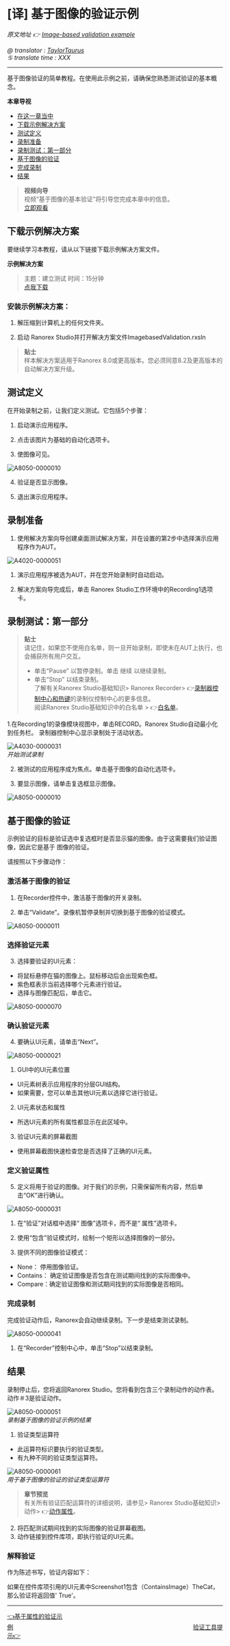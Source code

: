 # [译] 基于图像的验证示例

*原文地址 👉 [Image-based validation example][0]*

*@ translator : [TaylorTaurus](https://github.com/taylortaurus)*    
*♋ translate time : XXX*    

---
基于图像验证的简单教程。在使用此示例之前，请确保您熟悉测试验证的基本概念。

**本章导视**


- [在这一章当中](#在这一章当中)
- [下载示例解决方案](#下载示例解决方案)
- [测试定义](#测试定义)
- [录制准备](#录制准备)
- [录制测试：第一部分](#录制测试：第一部分)
- [基于图像的验证](#基于图像的验证)
- [完成录制](#完成录制)
- [结果](#结果)


>**视频向导**         
视频“基于图像的基本验证”将引导您完成本章中的信息。           
[立即观看](https://www.youtube.com/embed/tphkYyBeYvo)

## 下载示例解决方案
要继续学习本教程，请从以下链接下载示例解决方案文件。

**示例解决方案**
>主题：建立测试
>时间：15分钟              
>[点我下载](https://www.ranorex.com/rx-media/rx-user-guide/latest/download/RxSampleImageBasedValidation.zip)

### **安装示例解决方案：**
1. 解压缩到计算机上的任何文件夹。

2. 启动 Ranorex Studio并打开解决方案文件ImagebasedValidation.rxsln


>**贴士**            
样本解决方案适用于Ranorex 8.0或更高版本。您必须同意8.2及更高版本的自动解决方案升级。


## 测试定义
在开始录制之前，让我们定义测试。它包括5个步骤：

1. 启动演示应用程序。

2. 点击该图片为基础的自动化选项卡。

3. 使图像可见。

![A8050-0000010](https://gitee.com/taylortaurus/RX_UserGuide_GitBook_Picbed/raw/master/test-validation/A8050-0000010.gif)


4. 验证是否显示图像。

5. 退出演示应用程序。

## 录制准备
1. 使用解决方案向导创建桌面测试解决方案，并在设置的第2步中选择演示应用程序作为AUT。


![A4020-0000051](https://gitee.com/taylortaurus/RX_UserGuide_GitBook_Picbed/raw/master/test-validation/A4020-0000051.png)

1. 演示应用程序被选为AUT，并在您开始录制时自动启动。

2. 解决方案向导完成后，单击 Ranorex Studio工作环境中的Recording1选项卡。

## 录制测试：第一部分

>**贴士**         
>请记住，如果您不使用白名单，则一旦开始录制，即使未在AUT上执行，也会捕获所有用户交互。
>- 单击“Pause”  以暂停录制。单击  继续  以继续录制。
>- 单击“Stop”  以结束录制。           
了解有关Ranorex Studio基础知识> Ranorex Recorder> 👉[录制器控制中心和热键][1]的录制仪控制中心的更多信息。        
阅读Ranorex Studio基础知识中的白名单 >  👉[白名单][2]。

1.在Recording1的录像模块视图中，单击RECORD。Ranorex Studio自动最小化到任务栏。
录制器控制中心显示录制处于活动状态。

![A4030-0000031](https://gitee.com/taylortaurus/RX_UserGuide_GitBook_Picbed/raw/master/test-validation/A4030-0000031.png)                
*开始测试录制*

2. 被测试的应用程序成为焦点。单击基于图像的自动化选项卡。

3. 要显示图像，请单击复选框显示图像。

![A8050-0000010](https://gitee.com/taylortaurus/RX_UserGuide_GitBook_Picbed/raw/master/test-validation/A8050-0000010.gif)

## 基于图像的验证
示例验证的目标是验证选中复选框时是否显示猫的图像。由于这需要我们验证图像，因此它是基于  图像的验证。

请按照以下步骤动作：

### **激活基于图像的验证**
1. 在Recorder控件中，激活基于图像的开关录制。

2. 单击“Validate”。录像机暂停录制并切换到基于图像的验证模式。


![A8050-0000011](https://gitee.com/taylortaurus/RX_UserGuide_GitBook_Picbed/raw/master/test-validation/A8050-0000011.png)

### **选择验证元素**
3. 选择要验证的UI元素：
- 将鼠标悬停在猫的图像上。鼠标移动后会出现紫色框。
- 紫色框表示当前选择哪个元素进行验证。
- 选择与图像匹配后，单击它。

![A8050-0000070](https://gitee.com/taylortaurus/RX_UserGuide_GitBook_Picbed/raw/master/test-validation/A8050-0000070.gif)


### **确认验证元素**
4. 要确认UI元素，请单击“Next”。

![A8050-0000021](https://gitee.com/taylortaurus/RX_UserGuide_GitBook_Picbed/raw/master/test-validation/A8050-0000021.png)

1. GUI中的UI元素位置

- UI元素树表示应用程序的分层GUI结构。
- 如果需要，您可以单击其他UI元素以选择它进行验证。
2. UI元素状态和属性

- 所选UI元素的所有属性都显示在此区域中。


3. 验证UI元素的屏幕截图
- 使用屏幕截图快速检查您是否选择了正确的UI元素。



### **定义验证属性**
5. 定义将用于验证的图像。对于我们的示例，只需保留所有内容，然后单击“OK”进行确认。

![A8050-0000031](https://gitee.com/taylortaurus/RX_UserGuide_GitBook_Picbed/raw/master/test-validation/A8050-0000031.png)


1. 在“验证”对话框中选择“ 图像”选项卡，而不是“ 属性”选项卡。

2. 使用“包含”验证模式时，绘制一个矩形以选择图像的一部分。

3. 提供不同的图像验证模式：

- None：  停用图像验证。
- Contains： 确定验证图像是否包含在测试期间找到的实际图像中。
- Compare：确定验证图像和测试期间找到的实际图像是否相同。


### **完成录制**
完成验证动作后，Ranorex会自动继续录制。下一步是结束测试录制。

![A8050-0000041](https://gitee.com/taylortaurus/RX_UserGuide_GitBook_Picbed/raw/master/test-validation/A8050-0000041.png)

1. 在“Recorder”控制中心中，单击“Stop”以结束录制。

## 结果
录制停止后，您将返回Ranorex Studio。您将看到包含三个录制动作的动作表。动作＃3是验证动作。

![A8050-0000051](https://gitee.com/taylortaurus/RX_UserGuide_GitBook_Picbed/raw/master/test-validation/A8050-0000051.png)           
*录制基于图像的验证示例的结果*

1. 验证类型运算符

- 此运算符标识要执行的验证类型。
- 有九种不同的验证类型运算符。

![A8050-0000061](https://gitee.com/taylortaurus/RX_UserGuide_GitBook_Picbed/raw/master/test-validation/A8050-0000061.png)             
*用于基于图像的验证的验证类型运算符*

>**章节预览**              
有关所有验证匹配运算符的详细说明，请参见>  Ranorex Studio基础知识>动作>  👉[动作属性][3]。

2. 将匹配测试期间找到的实际图像的验证屏幕截图。
3. 动作链接到控件库项，即执行验证的UI元素。

### **解释验证**
作为陈述书写，验证内容如下：

如果在控件库项引用的UI元素中Screenshot1包含（ContainsImage）TheCat，那么验证将返回值' True'。


---  

[👈基于属性的验证示例][4]&emsp;&emsp;&emsp;&emsp;&emsp;&emsp;&emsp;&emsp;&emsp;&emsp;&emsp;&emsp;&emsp;&emsp;&emsp;&emsp;&emsp;&emsp;&emsp;&emsp;&emsp;&emsp;&emsp;&emsp;&emsp;&emsp;&emsp;&emsp;&emsp;&emsp;[验证工具提示👉][5]

[0]: https://www.ranorex.com/help/latest/ranorex-studio-fundamentals/test-validation/image-based-validation-example/
[1]: .\ranorex-recorder\recorder-hotkeys.html
[2]: .\whitelisting\whitelisting.html
[3]: .\actions\action-properties.html
[4]: .\attribute-based-validation-example.html
[5]: .\validation-tool-tips.html